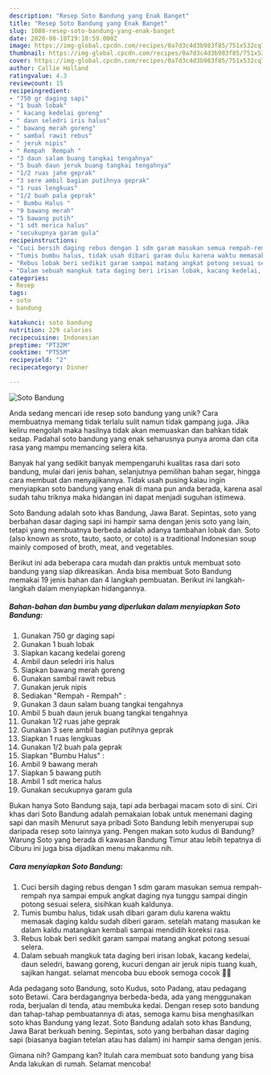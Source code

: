 ```yaml
---
description: "Resep Soto Bandung yang Enak Banget"
title: "Resep Soto Bandung yang Enak Banget"
slug: 1088-resep-soto-bandung-yang-enak-banget
date: 2020-08-10T19:10:59.000Z
image: https://img-global.cpcdn.com/recipes/0a7d3c4d3b983f85/751x532cq70/soto-bandung-foto-resep-utama.jpg
thumbnail: https://img-global.cpcdn.com/recipes/0a7d3c4d3b983f85/751x532cq70/soto-bandung-foto-resep-utama.jpg
cover: https://img-global.cpcdn.com/recipes/0a7d3c4d3b983f85/751x532cq70/soto-bandung-foto-resep-utama.jpg
author: Callie Holland
ratingvalue: 4.3
reviewcount: 15
recipeingredient:
- "750 gr daging sapi"
- "1 buah lobak"
- " kacang kedelai goreng"
- " daun seledri iris halus"
- " bawang merah goreng"
- " sambal rawit rebus"
- " jeruk nipis"
- " Rempah  Rempah "
- "3 daun salam buang tangkai tengahnya"
- "5 buah daun jeruk buang tangkai tengahnya"
- "1/2 ruas jahe geprak"
- "3 sere ambil bagian putihnya geprak"
- "1 ruas lengkuas"
- "1/2 buah pala geprak"
- " Bumbu Halus "
- "9 bawang merah"
- "5 bawang putih"
- "1 sdt merica halus"
- "secukupnya garam gula"
recipeinstructions:
- "Cuci bersih daging rebus dengan 1 sdm garam masukan semua rempah-rempah nya sampai empuk angkat daging nya tunggu sampai dingin potong sesuai selera, sisihkan kuah kaldunya."
- "Tumis bumbu halus, tidak usah dibari garam dulu karena waktu memasak daging kaldu sudah diberi garam. setelah matang masukan ke dalam kaldu matangkan kembali sampai mendidih koreksi rasa."
- "Rebus lobak beri sedikit garam sampai matang angkat potong sesuai selera."
- "Dalam sebuah mangkuk tata daging beri irisan lobak, kacang kedelai, daun seledri, bawang goreng, kucuri dengan air jeruk nipis tuang kuah, sajikan hangat. selamat mencoba buu ebook semoga cocok 🙂🙂"
categories:
- Resep
tags:
- soto
- bandung

katakunci: soto bandung 
nutrition: 229 calories
recipecuisine: Indonesian
preptime: "PT32M"
cooktime: "PT55M"
recipeyield: "2"
recipecategory: Dinner

---
```



![Soto Bandung](https://img-global.cpcdn.com/recipes/0a7d3c4d3b983f85/751x532cq70/soto-bandung-foto-resep-utama.jpg)

Anda sedang mencari ide resep soto bandung yang unik? Cara membuatnya memang tidak terlalu sulit namun tidak gampang juga. Jika keliru mengolah maka hasilnya tidak akan memuaskan dan bahkan tidak sedap. Padahal soto bandung yang enak seharusnya punya aroma dan cita rasa yang mampu memancing selera kita.

Banyak hal yang sedikit banyak mempengaruhi kualitas rasa dari soto bandung, mulai dari jenis bahan, selanjutnya pemilihan bahan segar, hingga cara membuat dan menyajikannya. Tidak usah pusing kalau ingin menyiapkan soto bandung yang enak di mana pun anda berada, karena asal sudah tahu triknya maka hidangan ini dapat menjadi suguhan istimewa.

Soto Bandung adalah soto khas Bandung, Jawa Barat. Sepintas, soto yang berbahan dasar daging sapi ini hampir sama dengan jenis soto yang lain, tetapi yang membuatnya berbeda adalah adanya tambahan lobak dan. Soto (also known as sroto, tauto, saoto, or coto) is a traditional Indonesian soup mainly composed of broth, meat, and vegetables.


Berikut ini ada beberapa cara mudah dan praktis untuk membuat soto bandung yang siap dikreasikan. Anda bisa membuat Soto Bandung memakai 19 jenis bahan dan 4 langkah pembuatan. Berikut ini langkah-langkah dalam menyiapkan hidangannya.

<!--inarticleads1-->

##### Bahan-bahan dan bumbu yang diperlukan dalam menyiapkan Soto Bandung:

1. Gunakan 750 gr daging sapi
1. Gunakan 1 buah lobak
1. Siapkan  kacang kedelai goreng
1. Ambil  daun seledri iris halus
1. Siapkan  bawang merah goreng
1. Gunakan  sambal rawit rebus
1. Gunakan  jeruk nipis
1. Sediakan  &#34;Rempah - Rempah&#34; :
1. Gunakan 3 daun salam buang tangkai tengahnya
1. Ambil 5 buah daun jeruk buang tangkai tengahnya
1. Gunakan 1/2 ruas jahe geprak
1. Gunakan 3 sere ambil bagian putihnya geprak
1. Siapkan 1 ruas lengkuas
1. Gunakan 1/2 buah pala geprak
1. Siapkan  &#34;Bumbu Halus&#34; :
1. Ambil 9 bawang merah
1. Siapkan 5 bawang putih
1. Ambil 1 sdt merica halus
1. Gunakan secukupnya garam gula


Bukan hanya Soto Bandung saja, tapi ada berbagai macam soto di sini. Ciri khas dari Soto Bandung adalah pemakaian lobak untuk menemani daging sapi dan masih Menurut saya pribadi Soto Bandung lebih menyerupai sup daripada resep soto lainnya yang. Pengen makan soto kudus di Bandung? Warung Soto yang berada di kawasan Bandung Timur atau lebih tepatnya di Ciburu ini juga bisa dijadikan menu makanmu nih. 

<!--inarticleads2-->

##### Cara menyiapkan Soto Bandung:

1. Cuci bersih daging rebus dengan 1 sdm garam masukan semua rempah-rempah nya sampai empuk angkat daging nya tunggu sampai dingin potong sesuai selera, sisihkan kuah kaldunya.
1. Tumis bumbu halus, tidak usah dibari garam dulu karena waktu memasak daging kaldu sudah diberi garam. setelah matang masukan ke dalam kaldu matangkan kembali sampai mendidih koreksi rasa.
1. Rebus lobak beri sedikit garam sampai matang angkat potong sesuai selera.
1. Dalam sebuah mangkuk tata daging beri irisan lobak, kacang kedelai, daun seledri, bawang goreng, kucuri dengan air jeruk nipis tuang kuah, sajikan hangat. selamat mencoba buu ebook semoga cocok 🙂🙂


Ada pedagang soto Bandung, soto Kudus, soto Padang, atau pedagang soto Betawi. Cara berdagangnya berbeda-beda, ada yang menggunakan roda, berjualan di tenda, atau membuka kedai. Dengan resep soto bandung dan tahap-tahap pembuatannya di atas, semoga kamu bisa menghasilkan soto khas Bandung yang lezat. Soto Bandung adalah soto khas Bandung, Jawa Barat berkuah bening. Sepintas, soto yang berbahan dasar daging sapi (biasanya bagian tetelan atau has dalam) ini hampir sama dengan jenis. 

Gimana nih? Gampang kan? Itulah cara membuat soto bandung yang bisa Anda lakukan di rumah. Selamat mencoba!
